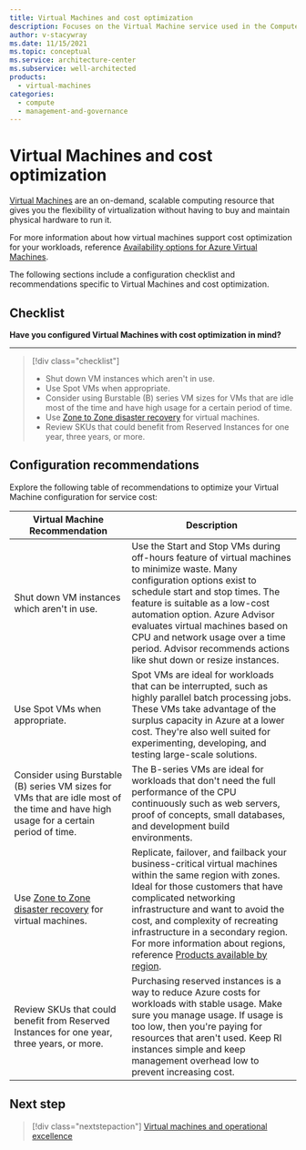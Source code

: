 ```yaml
---
title: Virtual Machines and cost optimization
description: Focuses on the Virtual Machine service used in the Compute solution to provide best-practice and configuration recommendations related to cost optimization.
author: v-stacywray
ms.date: 11/15/2021
ms.topic: conceptual
ms.service: architecture-center
ms.subservice: well-architected
products:
  - virtual-machines
categories:
  - compute
  - management-and-governance
---
```


# Virtual Machines and cost optimization

[Virtual Machines](/azure/virtual-machines/) are an on-demand, scalable computing resource that gives you the flexibility of virtualization without having to buy and maintain physical hardware to run it.

For more information about how virtual machines support cost optimization for your workloads, reference [Availability options for Azure Virtual Machines](/azure/virtual-machines/availability).

The following sections include a configuration checklist and recommendations specific to Virtual Machines and cost optimization.

## Checklist

**Have you configured Virtual Machines with cost optimization in mind?**
***
> [!div class="checklist"]
> - Shut down VM instances which aren't in use.
> - Use Spot VMs when appropriate.
> - Consider using Burstable (B) series VM sizes for VMs that are idle most of the time and have high usage for a certain period of time.
> - Use [Zone to Zone disaster recovery](/azure/site-recovery/azure-to-azure-how-to-enable-zone-to-zone-disaster-recovery) for virtual machines.
> - Review SKUs that could benefit from Reserved Instances for one year, three years, or more.

## Configuration recommendations

Explore the following table of recommendations to optimize your Virtual Machine configuration for service cost:

|Virtual Machine Recommendation|Description|
|------------------------------|-----------|
|Shut down VM instances which aren't in use.|Use the Start and Stop VMs during off-hours feature of virtual machines to minimize waste. Many configuration options exist to schedule start and stop times. The feature is suitable as a low-cost automation option. Azure Advisor evaluates virtual machines based on CPU and network usage over a time period. Advisor recommends actions like shut down or resize instances.|
|Use Spot VMs when appropriate.|Spot VMs are ideal for workloads that can be interrupted, such as highly parallel batch processing jobs. These VMs take advantage of the surplus capacity in Azure at a lower cost. They're also well suited for experimenting, developing, and testing large-scale solutions.|
|Consider using Burstable (B) series VM sizes for VMs that are idle most of the time and have high usage for a certain period of time.|The B-series VMs are ideal for workloads that don't need the full performance of the CPU continuously such as web servers, proof of concepts, small databases, and development build environments.|
|Use [Zone to Zone disaster recovery](/azure/site-recovery/azure-to-azure-how-to-enable-zone-to-zone-disaster-recovery) for virtual machines.| Replicate, failover, and failback your business-critical virtual machines within the same region with zones. Ideal for those customers that have complicated networking infrastructure and want to avoid the cost, and complexity of recreating infrastructure in a secondary region. For more information about regions, reference [Products available by region](https://azure.microsoft.com/global-infrastructure/services/).|
|Review SKUs that could benefit from Reserved Instances for one year, three years, or more.|Purchasing reserved instances is a way to reduce Azure costs for workloads with stable usage. Make sure you manage usage. If usage is too low, then you're paying for resources that aren't used. Keep RI instances simple and keep management overhead low to prevent increasing cost.|

## Next step

> [!div class="nextstepaction"]
> [Virtual machines and operational excellence](./operational-excellence.md)
